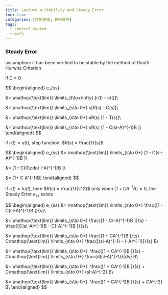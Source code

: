 ```yaml
---
title: Lecture 4-Stability and Steady Error
toc: true
categories: [控制原理, PNW课件]
tags:
  - control system
  - math
---
```


### Steady Error

<!--more-->

assumption: it has been verified to be stable by the method of Routh-Hurwitz Criterion

if D = 0

$$
\begin{aligned}
e_{ss}

&= \mathop{\text{lim}} \limits_{t\to+\infty} [r(t) - c(t)]\\

&=  \mathop{\text{lim}} \limits_{s\to 0+} s[R(s) - C(s)]\\

&=  \mathop{\text{lim}} \limits_{s\to 0+} sR(s) [1 - T(s)]\\

&=  \mathop{\text{lim}} \limits_{s\to 0+} sR(s) [1 - C(sI-A)^{-1}B ]\\
\end{aligned}
$$

if $r(t)=u(t)$, step function, $R(s) = \frac{1}{s}$


$$
\begin{aligned}
e_{ss} &=  \mathop{\text{lim}} \limits_{s\to 0+}  [1 - C(sI-A)^{-1}B ]\\

&=   [1 - C(0\cdot I-A)^{-1}B ]\\

&= [1+ C A^{-1}B]
\end{aligned}
$$


if $r(t) = tu(t)$, here $R(s) = \frac{1}{s^2}$ only when $[1+ C A^{-1}B]=0$, the Steady Error $e_{ss}$ exists


$$
\begin{aligned}
e_{ss} &=  \mathop{\text{lim}} \limits_{s\to 0+}  \frac{[1 - C(sI-A)^{-1}B ]}{s}\\

&= \mathop{\text{lim}} \limits_{s\to 0+}  \frac{[1 - C(-A)^{-1}B ]}{s} - \frac{[C(sI-A)^{-1}B - C(-A)^{-1}B ]}{s}\\

&= \mathop{\text{lim}} \limits_{s\to 0+}  \frac{[1 + CA^{-1}B ]}{s} - C\mathop{\text{lim}} \limits_{s\to 0+} \frac{[(sI-A)^{-1} - (-A)^{-1}]}{s} B\\

&= \mathop{\text{lim}} \limits_{s\to 0+}  \frac{[1 + CA^{-1}B ]}{s} - C\mathop{\text{lim}} \limits_{s\to 0+} \frac{d(sI-A)^{-1}}{ds} B\\

&= \mathop{\text{lim}} \limits_{s\to 0+}  \frac{[1 + CA^{-1}B ]}{s} + C\mathop{\text{lim}} \limits_{s\to 0+} (sI-A)^{-2} B\\

&= \mathop{\text{lim}} \limits_{s\to 0+}  \frac{[1 + CA^{-1}B ]}{s} + CA^{-2} B\\
\end{aligned}
$$

